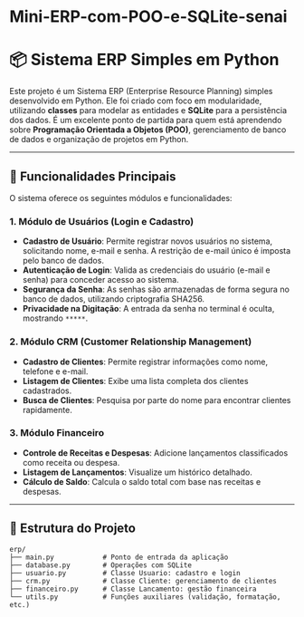 # Mini-ERP-com-POO-e-SQLite-senai
# 📦 Sistema ERP Simples em Python

Este projeto é um Sistema ERP (Enterprise Resource Planning) simples desenvolvido em Python. Ele foi criado com foco em modularidade, utilizando **classes** para modelar as entidades e **SQLite** para a persistência dos dados. É um excelente ponto de partida para quem está aprendendo sobre **Programação Orientada a Objetos (POO)**, gerenciamento de banco de dados e organização de projetos em Python.

---

## 🚀 Funcionalidades Principais

O sistema oferece os seguintes módulos e funcionalidades:

### 1. Módulo de Usuários (Login e Cadastro)

- **Cadastro de Usuário**: Permite registrar novos usuários no sistema, solicitando nome, e-mail e senha. A restrição de e-mail único é imposta pelo banco de dados.
- **Autenticação de Login**: Valida as credenciais do usuário (e-mail e senha) para conceder acesso ao sistema.
- **Segurança da Senha**: As senhas são armazenadas de forma segura no banco de dados, utilizando criptografia SHA256.
- **Privacidade na Digitação**: A entrada da senha no terminal é oculta, mostrando `*****`.

### 2. Módulo CRM (Customer Relationship Management)

- **Cadastro de Clientes**: Permite registrar informações como nome, telefone e e-mail.
- **Listagem de Clientes**: Exibe uma lista completa dos clientes cadastrados.
- **Busca de Clientes**: Pesquisa por parte do nome para encontrar clientes rapidamente.

### 3. Módulo Financeiro

- **Controle de Receitas e Despesas**: Adicione lançamentos classificados como receita ou despesa.
- **Listagem de Lançamentos**: Visualize um histórico detalhado.
- **Cálculo de Saldo**: Calcula o saldo total com base nas receitas e despesas.

---

## 📁 Estrutura do Projeto

```text
erp/
├── main.py            # Ponto de entrada da aplicação
├── database.py        # Operações com SQLite
├── usuario.py         # Classe Usuario: cadastro e login
├── crm.py             # Classe Cliente: gerenciamento de clientes
├── financeiro.py      # Classe Lancamento: gestão financeira
└── utils.py           # Funções auxiliares (validação, formatação, etc.)
